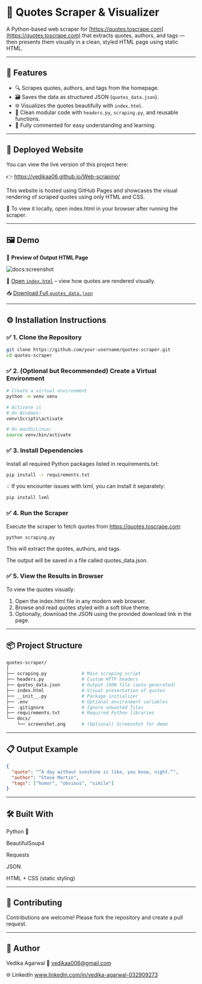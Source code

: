 # 📝 Quotes Scraper & Visualizer

A Python-based web scraper for [https://quotes.toscrape.com](https://quotes.toscrape.com) that extracts quotes, authors, and tags — then presents them visually in a clean, styled HTML page using static HTML.

---

## 📌 Features

- 🔍 Scrapes quotes, authors, and tags from the homepage.
- 🗃️ Saves the data as structured JSON (`quotes_data.json`).
- 🌐 Visualizes the quotes beautifully with `index.html`.
- 🧼 Clean modular code with `headers.py`, `scraping.py`, and reusable functions.
- 🧠 Fully commented for easy understanding and learning.

---
## 🚀 Deployed Website
You can view the live version of this project here:

👉 https://vedikaa06.github.io/Web-scraping/

This website is hosted using GitHub Pages and showcases the visual rendering of scraped quotes using only HTML and CSS.

📁 To view it locally, open index.html in your browser after running the scraper.

---

## 🖼️ Demo

📸 **Preview of Output HTML Page**

![docs:screenshot](https://github.com/user-attachments/assets/8c28263b-1859-4ef3-bea5-029fe0d97c63)


📂 [Open `index.html`](index.html) – view how quotes are rendered visually.

📥 [Download Full `quotes_data.json`](quotes_data.json)

---

## ⚙️ Installation Instructions

### ✅ 1. Clone the Repository
```bash
git clone https://github.com/your-username/quotes-scraper.git
cd quotes-scraper
```
### ✅ 2. (Optional but Recommended) Create a Virtual Environment
```bash
# Create a virtual environment
python -m venv venv

# Activate it
# On Windows:
venv\Scripts\activate

# On macOS/Linux:
source venv/bin/activate
```

### ✅ 3. Install Dependencies
Install all required Python packages listed in requirements.txt:
```bash
pip install -r requirements.txt
```
💡 If you encounter issues with lxml, you can install it separately:
```bash
pip install lxml
```

### ✅ 4. Run the Scraper
Execute the scraper to fetch quotes from https://quotes.toscrape.com:
```bash
python scraping.py
```
This will extract the quotes, authors, and tags.

The output will be saved in a file called quotes_data.json.

### ✅ 5. View the Results in Browser
To view the quotes visually:

1. Open the index.html file in any modern web browser.
2. Browse and read quotes styled with a soft blue theme.
3. Optionally, download the JSON using the provided download link in the page.

---
## 📦 Project Structure
```bash
quotes-scraper/
│
├── scraping.py             # Main scraping script
├── headers.py              # Custom HTTP headers
├── quotes_data.json        # Output JSON file (auto-generated)
├── index.html              # Visual presentation of quotes
├── __init__.py             # Package initializer
├── .env                    # Optional environment variables
├── .gitignore              # Ignore unwanted files
├── requirements.txt        # Required Python libraries
└── docs/
    └── screenshot.png      # (Optional) Screenshot for demo
```
---

## 📋 Output Example
```json
{
  "quote": "“A day without sunshine is like, you know, night.”",
  "author": "Steve Martin",
  "tags": ["humor", "obvious", "simile"]
}
```

---
## 🛠️ Built With
Python 🐍

BeautifulSoup4

Requests

JSON

HTML + CSS (static styling)

---
## 🤝 Contributing
Contributions are welcome! Please fork the repository and create a pull request.

---
## 👤 Author
Vedika Agarwal
📧 vedikaa006@gmail.com

🌐 LinkedIn www.linkedin.com/in/vedika-agarwal-032909273


